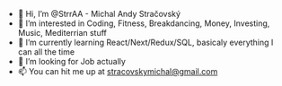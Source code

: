 - 👋 Hi, I’m @StrrAA - Michal Andy Stračovský
- 👀 I’m interested in Coding, Fitness, Breakdancing, Money, Investing, Music, Mediterrian stuff
- 🌱 I’m currently learning React/Next/Redux/SQL, basicaly everything I can all the time
- 💞️ I’m looking for Job actually
- 📫 You can hit me up at stracovskymichal@gmail.com

<!---
StrrAA/StrrAA is a ✨ special ✨ repository because its `README.md` (this file) appears on your GitHub profile.
You can click the Preview link to take a look at your changes.
--->
